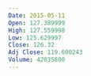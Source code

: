 ```yaml
---
Date: 2015-05-11
Open: 127.389999
High: 127.559998
Low: 125.629997
Close: 126.32
Adj Close: 119.600243
Volume: 42035800
---
```

